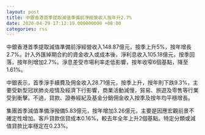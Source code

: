 ```yaml
---
layout: post
title: 中銀香港首季提取減值準備前淨經營收入按年升2.7%
date: 2020-04-29 17:12:19.000000000 +08:00
categories: rss
---
```


中銀香港首季提取減值準備前淨經營收入148.87億元，按季上升5%，按年增長2.7%。計入外匯掉期合約的資金收入或成本後，淨利息收入105.18億元，按季回落，按年則增加2.7%。淨息差受市場利率走低影響，按年收窄6個基點，降至1.61%。

中銀表示，首季淨手續費及佣金收入28.71億元，按季上升，按年則下跌9.3%，主要受新型冠狀肺炎疫情及經濟下行影響，商業活動減慢，貿易、旅遊及零售等行業受到衝擊。不過，貸款、證券經紀及基金分銷佣金收入按季及按年均平穩增長。

集團首季減值準備淨撥備5.83億元，按年增加3.26億元，主要是因應宏觀前景不確定性增加。客戶貸款信貸成本0.16%，較去年全年上升2個基點。特定分類或減值貸款比率穩定在0.23%。
